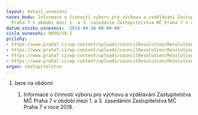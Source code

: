```yaml
---
layout: detail_usneseni
nazev_bodu: Informace o činnosti výboru pro výchovu a vzdělávání Zastupitelstva MČ
  Praha 7 v období mezi 1. a 3. zasedáním Zastupitelstva MČ Praha 7 v roce 2018.
datum_vzniku_usneseni: '2018-04-16 00:00:00'
cislo_usneseni: 0050/18-Z
prilohy:
- https://www.praha7.cz/wp-content/uploads/councilResolution/Resolutions/30592/export/1_Duvodova_zprava1642018~345501.docx
- https://www.praha7.cz/wp-content/uploads/councilResolution/Resolutions/30592/export/Zapis_z_VVV_ZMC_P7_c212018~345500.doc
- https://www.praha7.cz/wp-content/uploads/councilResolution/Resolutions/30592/export/Zapis_z_VVV_ZMC_P7_c212018~345499.doc
- https://www.praha7.cz/wp-content/uploads/councilResolution/Resolutions/30592/export/export~347358.pdf
organ: zastupitelstvo
---
```

<ol class="urzList_view" id="urzList">
<li class="urzClass1" id=""><span name="1">bere na vědomí</span> 
<ol class="urzOlClass decimal ">
<li class="urzClass2" style="TEXT-ALIGN: left" id=""><span><p>Informace o činnosti výboru pro výchovu a vzdělávání Zastupitelstva MČ Praha 7 v období mezi 1. a 3. zasedáním Zastupitelstva MČ Praha 7 v roce 2018.</p></span></li></ol></li></ol>